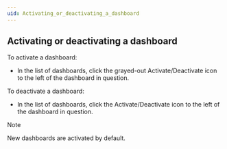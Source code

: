 ```yaml
---
uid: Activating_or_deactivating_a_dashboard
---
```


## Activating or deactivating a dashboard

To activate a dashboard:

- In the list of dashboards, click the grayed-out Activate/Deactivate icon to the left of the dashboard in question.

To deactivate a dashboard:

- In the list of dashboards, click the Activate/Deactivate icon to the left of the dashboard in question.

> [!NOTE]
> New dashboards are activated by default.
>
